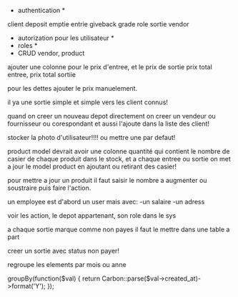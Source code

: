 - authentication *

client
deposit
emptie
entrie
giveback
grade
role
sortie
vendor



- autorization pour les utilisateur *
- roles *
- CRUD vendor, product


ajouter une colonne pour le prix d'entree, et le prix de sortie
prix total entree,
prix total sortiie

pour les dettes ajouter le prix manuelement.

il ya une sortie simple et simple vers les client connus!



quand on creer un nouveau depot directement on creer un vendeur ou fournisseur ou corespondant et aussi l'ajoute dans la liste des client!



stocker la photo d'utilisateur!!!! ou mettre une par defaut!


product model devrait avoir une colonne quantité qui contient le nombre de casier de chaque produit dans le stock, et a chaque entree ou sortie on met a jour le model product en ajoutant ou retirant des casier!




pour mettre a jour un produit il faut saisir le nombre a augmenter ou soustraire puis faire l'action.




un employee est d'abord un user mais avec:
    -un salaire
    -un adress

voir les action, le depot appartenant, son role dans le sys





a chaque sortie marque comme non payes il faut le mettre dans une table a part

creer un sortie avec status non payer!


regroupe les elements par mois ou anne

groupBy(function($val) {
                    return Carbon::parse($val->created_at)->format('Y');
                });
